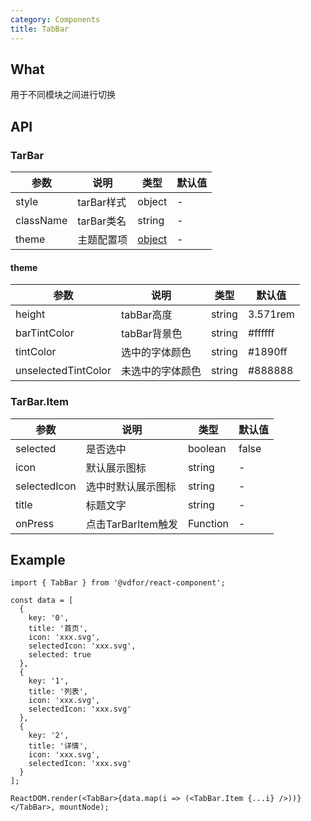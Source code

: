 ```yaml
---
category: Components
title: TabBar
---
```


## What

用于不同模块之间进行切换

## API

### TarBar

| 参数 | 说明 | 类型 | 默认值 |
| --- | --- | --- | --- |
| style | tarBar样式 | object | - |
| className | tarBar类名 | string | - |
| theme | 主题配置项 | [object](#theme) | - |

#### theme

| 参数 | 说明 | 类型 | 默认值 |
| --- | --- | --- | --- |
| height | tabBar高度 | string | 3.571rem |
| barTintColor | tabBar背景色 | string | #ffffff |
| tintColor | 选中的字体颜色 | string | #1890ff |
| unselectedTintColor | 未选中的字体颜色 | string | #888888 |

### TarBar.Item

| 参数 | 说明 | 类型 | 默认值 |
| --- | --- | --- | --- |
| selected | 是否选中 | boolean | false |
| icon | 默认展示图标 | string | - |
| selectedIcon | 选中时默认展示图标 | string | - |
| title | 标题文字 | string | - |
| onPress | 点击TarBarItem触发 | Function | - |

## Example

```tsx
import { TabBar } from '@vdfor/react-component';

const data = [
  {
    key: '0',
    title: '首页',
    icon: 'xxx.svg',
    selectedIcon: 'xxx.svg',
    selected: true
  },
  {
    key: '1',
    title: '列表',
    icon: 'xxx.svg',
    selectedIcon: 'xxx.svg'
  },
  {
    key: '2',
    title: '详情',
    icon: 'xxx.svg',
    selectedIcon: 'xxx.svg'
  }
];

ReactDOM.render(<TabBar>{data.map(i => (<TabBar.Item {...i} />))}</TabBar>, mountNode);
```
